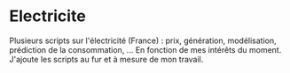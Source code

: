 # Electricite
Plusieurs scripts sur l'électricité (France) : prix, génération, modélisation, prédiction de la consommation, ... En fonction de mes intérêts du moment.
J'ajoute les scripts au fur et à mesure de mon travail.
